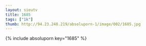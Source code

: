 ```yaml
--- 
layout: sieutv
title: 1685
tags: ["1k"]
thumb: http://94.23.248.219/absoluporn-1/image/002/1685.jpg
---
```

{% include absoluporn key="1685" %} 
